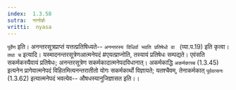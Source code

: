 ```yaml
---
index:  1.3.58
sutra:  नानोर्ज्ञः
vritti:  nyasa
---
```


`पूर्वेण` इति। अनन्तरसूत्रप्राप्तं यत्तत्प्रतिषिध्यते-- `अनन्तरस्य विधिर्वा भवति प्रतिषेधो वा ` (व्या.प.19) इति कृत्वा। `तथा च` इत्यादि। यस्मादनन्तरसूत्रेणआत्मनेपदं #एयत्प्राप्नोति, तस्यायं प्रतिषेधः सम्पद्यते। एवंसति सकर्मकस्यैवायं प्रतिषेधः; अनन्तरसूत्रेण सकर्मकादात्मनेपदविधानात्। अकर्मकाद्धि `अकर्मकाच्च` (1.3.45) इत्यनेन प्रागेवात्मनेपदं विहितमित्यनन्तरातीतो योगः सकर्मकार्थो विज्ञायते; यतश्चैवम्, तेनाकर्मकात् `पूर्ववत्सनः` (1.3.62) इत्यात्मनेपदं भवत्येव-- औषधस्यानुजिज्ञासत इति।।

